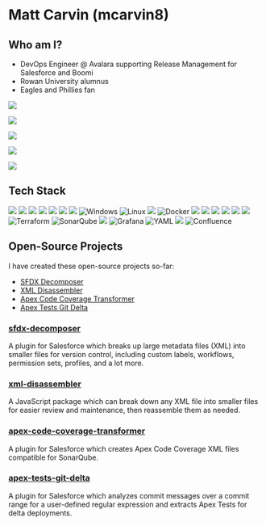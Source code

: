 # Matt Carvin (mcarvin8)

## Who am I?

- DevOps Engineer @ Avalara supporting Release Management for Salesforce and Boomi
- Rowan University alumnus
- Eagles and Phillies fan

[![](https://img.shields.io/badge/LinkedIn-0077B5?style=for-the-badge&logo=linkedin&logoColor=white)](https://www.linkedin.com/in/matthew-carvin)

[![](https://raw.githubusercontent.com/npm/logos/master/npm%20square/n-64.png)](https://www.npmjs.com/~mcarvin)

[![](https://img.shields.io/badge/stack%20overflow-FE7A16?logo=stack-overflow&logoColor=white&style=for-the-badge)](https://stackoverflow.com/users/20880785/matt-c)


![](https://github-readme-stats.vercel.app/api?username=mcarvin8&theme=blue-green)

![](https://github-readme-stats.vercel.app/api/top-langs/?username=mcarvin8&theme=blue-green)

## Tech Stack

![](https://img.shields.io/badge/GIT-E44C30?style=for-the-badge&logo=git&logoColor=white)
![](https://img.shields.io/badge/GitLab-330F63?style=for-the-badge&logo=gitlab&logoColor=white)
![](https://img.shields.io/badge/GitHub-100000?style=for-the-badge&logo=github&logoColor=white)
![](https://img.shields.io/badge/GitHub_Actions-2088FF?style=for-the-badge&logo=github-actions&logoColor=white)
![](https://img.shields.io/badge/Salesforce-00A1E0?style=for-the-badge&logo=Salesforce&logoColor=white)
![](https://img.shields.io/badge/Python-3776AB?style=for-the-badge&logo=python&logoColor=white)
![](https://img.shields.io/badge/Shell_Script-121011?style=for-the-badge&logo=gnu-bash&logoColor=white)
![Windows](https://img.shields.io/badge/Windows-0078D6?style=for-the-badge&logo=windows&logoColor=white)
![Linux](https://img.shields.io/badge/Linux-FCC624?style=for-the-badge&logo=linux&logoColor=black)
![](https://img.shields.io/badge/windows%20terminal-4D4D4D?style=for-the-badge&logo=windows%20terminal&logoColor=white)
![Docker](https://img.shields.io/badge/docker-%230db7ed.svg?style=for-the-badge&logo=docker&logoColor=white)
![](https://img.shields.io/badge/Microsoft-666666?style=for-the-badge&logo=microsoft&logoColor=white)
![](https://img.shields.io/badge/Powershell-2CA5E0?style=for-the-badge&logo=powershell&logoColor=white)
![](https://img.shields.io/badge/TypeScript-007ACC?style=for-the-badge&logo=typescript&logoColor=white)
![](https://img.shields.io/badge/Node.js-43853D?style=for-the-badge&logo=node.js&logoColor=white)
![](https://img.shields.io/badge/Amazon_AWS-232F3E?style=for-the-badge&logo=amazon-aws&logoColor=white)
![](https://img.shields.io/badge/Visual_Studio_Code-0078D4?style=for-the-badge&logo=visual%20studio%20code&logoColor=white)
![Terraform](https://img.shields.io/badge/terraform-%235835CC.svg?style=for-the-badge&logo=terraform&logoColor=white)
![SonarQube](https://img.shields.io/badge/SonarQube-black?style=for-the-badge&logo=sonarqube&logoColor=4E9BCD)
![](https://img.shields.io/badge/Raspberry%20Pi-A22846?style=for-the-badge&logo=Raspberry%20Pi&logoColor=white)
![Grafana](https://img.shields.io/badge/grafana-%23F46800.svg?style=for-the-badge&logo=grafana&logoColor=white)
![YAML](https://img.shields.io/badge/yaml-%23ffffff.svg?style=for-the-badge&logo=yaml&logoColor=151515)
![](https://img.shields.io/badge/Jira-0052CC?style=for-the-badge&logo=Jira&logoColor=white)
![Confluence](https://img.shields.io/badge/confluence-%23172BF4.svg?style=for-the-badge&logo=confluence&logoColor=white)

## Open-Source Projects

I have created these open-source projects so-far:

- [SFDX Decomposer](#sfdx-decomposer)
- [XML Disassembler](#xml-disassembler)
- [Apex Code Coverage Transformer](#apex-code-coverage-transformer)
- [Apex Tests Git Delta](#apex-tests-git-delta)

### [sfdx-decomposer](https://github.com/mcarvin8/sfdx-decomposer-plugin)

A plugin for Salesforce which breaks up large metadata files (XML) into smaller files for version control, including custom labels, workflows, permission sets, profiles, and a lot more.

### [xml-disassembler](https://github.com/mcarvin8/xml-disassembler)

A JavaScript package which can break down any XML file into smaller files for easier review and maintenance, then reassemble them as needed.

### [apex-code-coverage-transformer](https://github.com/mcarvin8/apex-code-coverage-transformer)

A plugin for Salesforce which creates Apex Code Coverage XML files compatible for SonarQube.

### [apex-tests-git-delta](https://github.com/mcarvin8/sfdx-decomposer-plugin)

A plugin for Salesforce which analyzes commit messages over a commit range for a user-defined regular expression and extracts Apex Tests for delta deployments.
